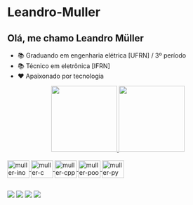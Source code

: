 # Leandro-Muller

## Olá, me chamo Leandro Müller
- 📚 Graduando em engenharia elétrica [UFRN] / 3º período
- 📚 Técnico em eletrônica [IFRN]
- ❤ Apaixonado por tecnologia

<div align="center">
  <a href="https://github.com/mullerino">
  <img height="150em" src="https://github-readme-stats.vercel.app/api?username=Gr4veto&show_icons=true&theme=dark&include_all_commits=true&count_private=true"/>
  <img height="150em" src="https://github-readme-stats.vercel.app/api/top-langs/?username=Gr4veto&layout=compact&langs_count=7&theme=dark"/>
</div>
<div style="display: inline_block"><br>
  <img align="center" alt="muller-ino" height="40" width="50" src="https://cdn.jsdelivr.net/gh/devicons/devicon/icons/arduino/arduino-original.svg">
  <img align="center" alt="muller-c" height="40" width="50" src="https://cdn.jsdelivr.net/gh/devicons/devicon/icons/c/c-plain.svg">
  <img align="center" alt="muller-cpp" height="40" width="50" src="https://cdn.jsdelivr.net/gh/devicons/devicon/icons/cplusplus/cplusplus-plain.svg">
  <img align="center" alt="muller-poo" height="40" width="50" src="https://cdn.jsdelivr.net/gh/devicons/devicon/icons/csharp/csharp-original.svg">
  <img align="center" alt="muller-py" height="40" width="50" src="https://cdn.jsdelivr.net/gh/devicons/devicon/icons/python/python-original.svg">
</div>
  
  ##
  
  <div> 
  <a href="" target="_blank"><img src="https://img.shields.io/badge/WhatsApp-25D366?style=for-the-badge&logo=whatsapp&logoColor=white" target="_blank"></a>
  <a href="https://www.instagram.com/leandr0_muller/" target="_blank"><img src="https://img.shields.io/badge/-Instagram-%23E4405F?style=for-the-badge&logo=instagram&logoColor=white" target="_blank"></a>
  <a href = "mailto:leandromllr9@gmail.com"><img src="https://img.shields.io/badge/Gmail-D14836?style=for-the-badge&logo=gmail&logoColor=white" target="_blank"></a>
  <a href="https://www.linkedin.com/in/leandro-muller-89035867/" target="_blank"><img src="https://img.shields.io/badge/-LinkedIn-%230077B5?style=for-the-badge&logo=linkedin&logoColor=white"</a> 
 
    
</div>
